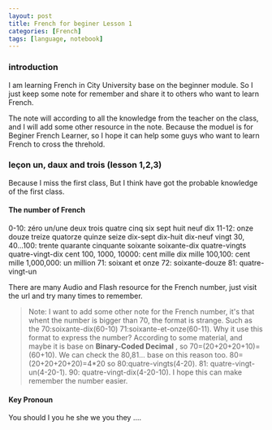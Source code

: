 ```yaml
---
layout: post
title: French for beginer Lesson 1
categories: [French]
tags: [language, notebook]
---
```


### introduction

I am learning French in City University base on the beginner module. So I just keep some note for remember and share it to others who want to learn French.

The note will according to all the knowledge from the teacher on the class, and I will add some other resource in the note. Because the moduel is for Beginer French Learner, so I hope it can help some guys who want to learn French to cross the threhold.

### leçon un, daux and trois (lesson 1,2,3)

Because I miss the first class, But I think have got the probable knowledge of the first class.

#### The number of French

0-10: zéro un/une deux trois quatre cinq six sept huit neuf dix 
11-12: onze douze treize quatorze quinze seize dix-sept dix-huit dix-neuf vingt 
30, 40...100: trente quarante cinquante soixante soixante-dix quatre-vingts quatre-vingt-dix cent 
100, 1000, 10000: cent mille dix mille 
100,100: cent mille 
1,000,000: un million 
71: soixant et onze 
72: soixante-douze 
81: quatre-vingt-un

There are many Audio and Flash resource for the French number, just visit the url and try many times to remember.

>Note: I want to add some other note for the French number, it's that whent the number is bigger than 70, the format is strange. Such as the 70:soixante-dix(60-10) 71:soixante-et-onze(60-11). Why it use this format to express the number? According to some material, and maybe it is base on __Binary-Coded Decimal__ , so 70=(20+20+20+10)=(60+10). We can check the 80,81... base on this reason too. 80=(20+20+20+20)=4*20 so 80:quatre-vingts(4-20). 81: quatre-vingt-un(4-20-1). 90: quatre-vingt-dix(4-20-10). I hope this can make remember the number easier.

#### Key Pronoun 

You should I you he she we you they ....

